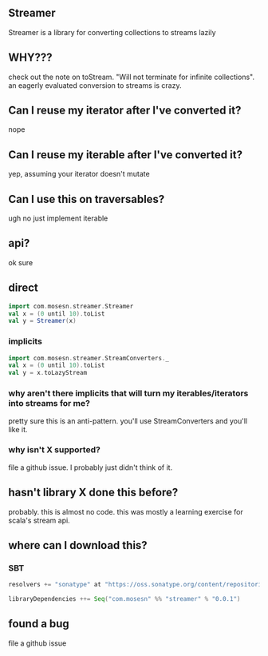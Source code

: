 ## Streamer
Streamer is a library for converting collections to streams lazily

## WHY???
check out the note on toStream.  "Will not terminate for infinite collections".  an eagerly evaluated conversion to streams is crazy.

## Can I reuse my iterator after I've converted it?
nope

## Can I reuse my iterable after I've converted it?
yep, assuming your iterator doesn't mutate

## Can I use this on traversables?
ugh no just implement iterable

## api?
ok sure

## direct
```scala
import com.mosesn.streamer.Streamer
val x = (0 until 10).toList
val y = Streamer(x)
```

### implicits
```scala
import com.mosesn.streamer.StreamConverters._
val x = (0 until 10).toList
val y = x.toLazyStream
```

### why aren't there implicits that will turn my iterables/iterators into streams for me?
pretty sure this is an anti-pattern.  you'll use StreamConverters and you'll like it.

### why isn't X supported?
file a github issue.  I probably just didn't think of it.

## hasn't library X done this before?
probably.  this is almost no code.  this was mostly a learning exercise for scala's stream api.

## where can I download this?

### SBT
```scala
resolvers += "sonatype" at "https://oss.sonatype.org/content/repositories/releases/"

libraryDependencies ++= Seq("com.mosesn" %% "streamer" % "0.0.1")
```

## found a bug
file a github issue
